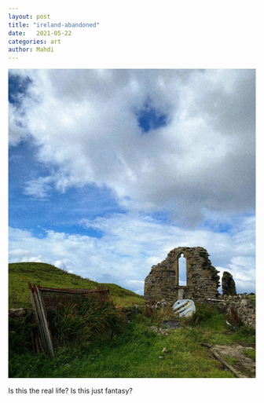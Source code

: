 ```yaml
---
layout: post
title: "ireland-abandoned"
date:   2021-05-22
categories: art
author: Mahdi
---
```


![ireland-abandoned](/img/arts/ireland-abandoned.jpg)

<span class='image-details'>
Is this the real life? Is this just fantasy?
</span>
